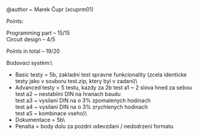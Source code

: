 @author ~ Marek Čupr (xcuprm01)

Points:

Programming part – 15/15\
Circuit design   – 4/5

Points in total  – 19/20

Bodovací systém:\
 - Basic testy = 5b, zakladni test spravne funkcionality (zcela identicke testy jako v souboru test.zip, ktery byl v zadani)\
 - Advanced testy = 5 testu, kazdy za 2b 
   test a1 ~ 2 slova hned za sebou \
   test a2 ~ nestabilni DIN na hranach baudu\
   test a3 ~ vysilani DIN na o 3% zpomalenych hodinach\
   test a4 ~ vysilani DIN na o 3% zrychlenych hodinach \
   test a5 ~ kombinace vseho)\  
 - Dokumentace = 5b\
 - Penalta = body dolu za pozdni odevzdani / nedodrzeni formatu
